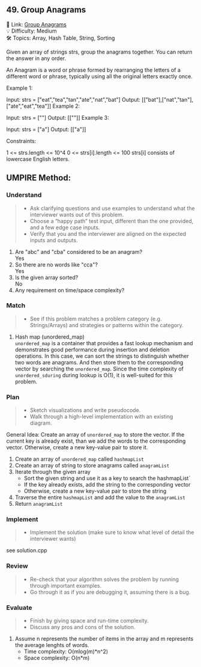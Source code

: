 ## 49. Group Anagrams
🔗 Link: [Group Anagrams](https://leetcode.com/problems/group-anagrams/description/)  
💡 Difficulty: Medium  
🛠️ Topics: Array, Hash Table, String, Sorting

Given an array of strings strs, group the anagrams together. You can return the answer in any order.

An Anagram is a word or phrase formed by rearranging the letters of a different word or phrase, typically using all the original letters exactly once.

 

Example 1:

Input: strs = ["eat","tea","tan","ate","nat","bat"]
Output: [["bat"],["nat","tan"],["ate","eat","tea"]]
Example 2:

Input: strs = [""]
Output: [[""]]
Example 3:

Input: strs = ["a"]
Output: [["a"]]
 

Constraints:

1 <= strs.length <= 10^4
0 <= strs[i].length <= 100
strs[i] consists of lowercase English letters.

## UMPIRE Method:

### Understand
> - Ask clarifying questions and use examples to understand what the interviewer wants out of this problem.
> - Choose a “happy path” test input, different than the one provided, and a few edge case inputs.
> - Verify that you and the interviewer are aligned on the expected inputs and outputs.
1. Are "abc" and "cba" considered to be an anagram?  
   Yes
2. So there are no words like "cca"?  
   Yes
3. Is the given array sorted?  
   No
4. Any requirement on time/space complexity?  
### Match
> - See if this problem matches a problem category (e.g. Strings/Arrays) and strategies or patterns within the category.
1. Hash map (unordered_map)  
   `unordered_map` is a container that provides a fast lookup mechanism and demonstrates good performance during insertion and deletion operations. In this case, we can sort the strings to distinguish whether two words are anagrams. And then store them to the corresponding vector<string> by searching the `unordered_map`. Since the time complexity of `unordered_sduring` during lookup is O(1), it is well-suited for this problem.
   
### Plan
> - Sketch visualizations and write pseudocode.
> - Walk through a high-level implementation with an existing diagram.

General Idea: Create an array of `unordered_map` to store the vector<string>. If the current key is already exist, than we add the words to the corresponding vector<string>.
Otherwise, create a new key-value pair to store it. 
1. Create an array of `unordered_map` called `hashmapList`
2. Create an array of string to store anagrams called `anagramList`
3. Iterate through the given array
   - Sort the given string and use it as a key to search the hashmapList`
   - If the key already exists, add the string to the corresponding vector<string>
   - Otherwise, create a new key-value pair to store the string
4. Traverse the entire `hashmapList` and add the value to the `anagramList`
4. Return `anagramList`

### Implement
> - Implement the solution (make sure to know what level of detail the interviewer wants)  

see solution.cpp
### Review
> - Re-check that your algorithm solves the problem by running through important examples.
> - Go through it as if you are debugging it, assuming there is a bug.
### Evaluate
> - Finish by giving space and run-time complexity.
> - Discuss any pros and cons of the solution.
1. Assume n represents the number of items in the array and m represents the average lenghts of words.
   - Time complexity: O(mlog(m)*n^2)
   - Space complexity: O(n*m)


